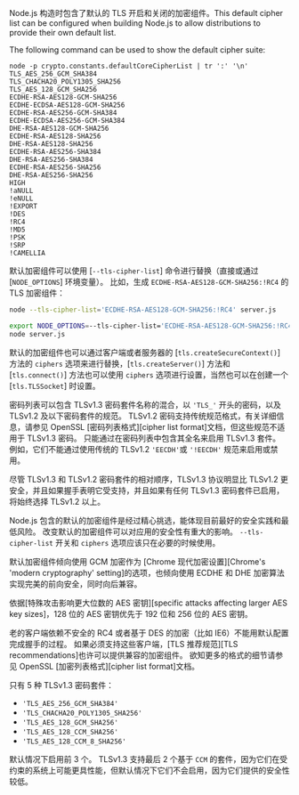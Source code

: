 
Node.js 构造时包含了默认的 TLS 开启和关闭的加密组件。This
default cipher list can be configured when building Node.js to allow
distributions to provide their own default list.

The following command can be used to show the default cipher suite:

```console
node -p crypto.constants.defaultCoreCipherList | tr ':' '\n'
TLS_AES_256_GCM_SHA384
TLS_CHACHA20_POLY1305_SHA256
TLS_AES_128_GCM_SHA256
ECDHE-RSA-AES128-GCM-SHA256
ECDHE-ECDSA-AES128-GCM-SHA256
ECDHE-RSA-AES256-GCM-SHA384
ECDHE-ECDSA-AES256-GCM-SHA384
DHE-RSA-AES128-GCM-SHA256
ECDHE-RSA-AES128-SHA256
DHE-RSA-AES128-SHA256
ECDHE-RSA-AES256-SHA384
DHE-RSA-AES256-SHA384
ECDHE-RSA-AES256-SHA256
DHE-RSA-AES256-SHA256
HIGH
!aNULL
!eNULL
!EXPORT
!DES
!RC4
!MD5
!PSK
!SRP
!CAMELLIA
```

默认加密组件可以使用 [`--tls-cipher-list`] 命令进行替换（直接或通过 [`NODE_OPTIONS`] 环境变量）。
比如，生成 `ECDHE-RSA-AES128-GCM-SHA256:!RC4` 的 TLS 加密组件：

```bash
node --tls-cipher-list='ECDHE-RSA-AES128-GCM-SHA256:!RC4' server.js

export NODE_OPTIONS=--tls-cipher-list='ECDHE-RSA-AES128-GCM-SHA256:!RC4'
node server.js
```

默认的加密组件也可以通过客户端或者服务器的 [`tls.createSecureContext()`] 方法的 `ciphers` 选项来进行替换，[`tls.createServer()`] 方法和 [`tls.connect()`] 方法也可以使用 `ciphers` 选项进行设置，当然也可以在创建一个 [`tls.TLSSocket`] 时设置。

密码列表可以包含 TLSv1.3 密码套件名称的混合，以 `'TLS_'` 开头的密码，以及 TLSv1.2 及以下密码套件的规范。 
TLSv1.2 密码支持传统规范格式，有关详细信息，请参见 OpenSSL [密码列表格式][cipher list format]文档，但这些规范不适用于 TLSv1.3 密码。 
只能通过在密码列表中包含其全名来启用 TLSv1.3 套件。 
例如，它们不能通过使用传统的 TLSv1.2 `'EECDH'`或 `'!EECDH'` 规范来启用或禁用。

尽管 TLSv1.3 和 TLSv1.2 密码套件的相对顺序，TLSv1.3 协议明显比 TLSv1.2 更安全，并且如果握手表明它受支持，并且如果有任何 TLSv1.3 密码套件已启用，将始终选择 TLSv1.2 以上。

Node.js 包含的默认的加密组件是经过精心挑选，能体现目前最好的安全实践和最低风险。
改变默认的加密组件可以对应用的安全性有重大的影响。
`--tls-cipher-list` 开关和 `ciphers` 选项应该只在必要的时候使用。

默认加密组件倾向使用 GCM 加密作为 [Chrome 现代加密设置][Chrome's 'modern cryptography' setting]的选项，也倾向使用 ECDHE 和 DHE 加密算法实现完美的前向安全，同时向后兼容。

依据[特殊攻击影响更大位数的 AES 密钥][specific attacks affecting larger AES key sizes]，128 位的 AES 密钥优先于 192 位和 256 位的 AES 密钥。

老的客户端依赖不安全的 RC4 或者基于 DES 的加密（比如 IE6）不能用默认配置完成握手的过程。
如果必须支持这些客户端，[TLS 推荐规范][TLS recommendations]也许可以提供兼容的加密组件。
欲知更多的格式的细节请参见 OpenSSL [加密列表格式][cipher list format]文档。

只有 5 种 TLSv1.3 密码套件：
- `'TLS_AES_256_GCM_SHA384'`
- `'TLS_CHACHA20_POLY1305_SHA256'`
- `'TLS_AES_128_GCM_SHA256'`
- `'TLS_AES_128_CCM_SHA256'`
- `'TLS_AES_128_CCM_8_SHA256'`

默认情况下启用前 3 个。 
TLSv1.3 支持最后 2 个基于 `CCM` 的套件，因为它们在受约束的系统上可能更具性能，但默认情况下它们不会启用，因为它们提供的安全性较低。

